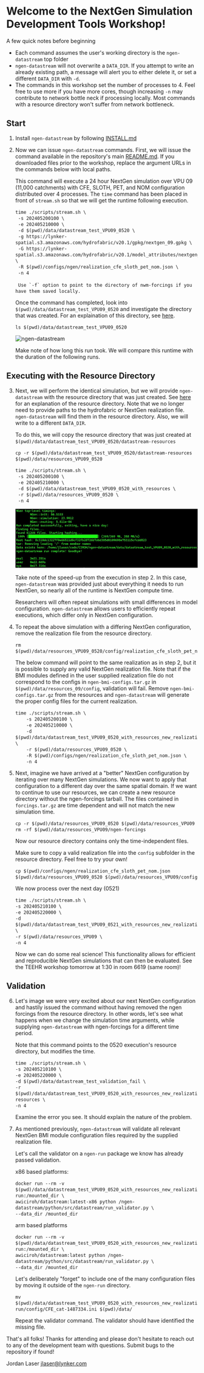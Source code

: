 # Welcome to the NextGen Simulation Development Tools Workshop!

A few quick notes before beginning
* Each command assumes the user's working directory is the `ngen-datastream` top folder
* `ngen-datastream` will not overwrite a `DATA_DIR`. If you attempt to write an already existing path, a message will alert you to either delete it, or set a different `DATA_DIR` with `-d`.
* The commands in this workshop set the number of processes to 4. Feel free to use more if you have more cores, though increasing `-n` may contribute to network bottle neck if processing locally. Most commands with a resource directory won't suffer from network bottleneck. 

## Start
1) Install `ngen-datastream` by following [INSTALL.md](https://github.com/JordanLaserGit/ngen-datastream/blob/main/INSTALL.md)

2) Now we can issue `ngen-datastream` commands. First, we will issue the command available in the repository's main [README.md](https://github.com/CIROH-UA/ngen-datastream?tab=readme-ov-file#run-it). If you downloaded files prior to the workshop, replace the argument URLs in the commands below with local paths.

   This command will execute a 24 hour NextGen simulation over VPU 09 (11,000 catchments) with CFE, SLOTH, PET, and NOM configuration distributed over 4 processes. The `time` command has been placed in front of `stream.sh` so that we will get the runtime following execution.
   ```
   time ./scripts/stream.sh \
    -s 202405200100 \
    -e 202405210000 \
    -d $(pwd)/data/datastream_test_VPU09_0520 \
    -g https://lynker-spatial.s3.amazonaws.com/hydrofabric/v20.1/gpkg/nextgen_09.gpkg \
    -G https://lynker-spatial.s3.amazonaws.com/hydrofabric/v20.1/model_attributes/nextgen_09.parquet \
    -R $(pwd)/configs/ngen/realization_cfe_sloth_pet_nom.json \
    -n 4

    Use `-f` option to point to the directory of nwm-forcings if you have them saved locally.
    ```

    Once the command has completed, look into `$(pwd)/data/datastream_test_VPU09_0520` and investigate the directory that was created. For an explaination of this directory, see [here](https://github.com/CIROH-UA/ngen-datastream/blob/main/README.md#ngen-datastream-output-directory-structure).

    ```
    ls $(pwd)/data/datastream_test_VPU09_0520
    ```
    ![ngen-datastream](docs/CIROH_devcon_2024/screenshots/step2_data_dir.jpg)

    Make note of how long this run took. We will compare this runtime with the duration of the following runs.

## Executing with the Resource Directory
3) Next, we will perform the identical simulation, but we will provide `ngen-datastream` with the resource directory that was just created. See [here](https://github.com/CIROH-UA/ngen-datastream/tree/main?tab=readme-ov-file#resource_dir-datastream-resources) for an explanation of the resource directory. Note that we no longer need to provide paths to the hydrofabric or NextGen realization file. `ngen-datastream` will find them in the resource directory. Also, we will write to a different `DATA_DIR`. 

    To do this, we will copy the resource directory that was just created at `$(pwd)/data/datastream_test_VPU09_0520/datastream-resources`

    ```
    cp -r $(pwd)/data/datastream_test_VPU09_0520/datastream-resources $(pwd)/data/resources_VPU09_0520
    ```

   ```
   time ./scripts/stream.sh \
    -s 202405200100 \
    -e 202405210000 \
    -d $(pwd)/data/datastream_test_VPU09_0520_with_resources \
    -r $(pwd)/data/resources_VPU09_0520 \
    -n 4
    ```
    ![datastream](docs/CIROH_devcon_2024/screenshots/step3_timing.jpg)

    Take note of the speed-up from the execution in step 2. In this case, `ngen-datastream` was provided just about everything it needs to run NextGen, so nearly all of the runtime is NextGen compute time. 

    Researchers will often repeat simulations with small differences in model configuration. `ngen-datastream` allows users to efficiently repeat executions, which differ only in NextGen configuration. 

4) To repeat the above simulation with a differing NextGen configuration, remove the realization file from the resource directory.

    ```
    rm $(pwd)/data/resources_VPU09_0520/config/realization_cfe_sloth_pet_nom.json
    ```

    The below command will point to the same realization as in step 2, but it is possible to supply any valid NextGen realization file. Note that if the BMI modules defined in the user supplied realization file do not correspond to the configs in `ngen-bmi-configs.tar.gz` in `$(pwd)/data/resources_09/config`, validation will fail. Remove `ngen-bmi-configs.tar.gz` from the resources and `ngen-datastream` will generate the proper config files for the current realization.

    ```
    time ./scripts/stream.sh \
        -s 202405200100 \
        -e 202405210000 \
        -d $(pwd)/data/datastream_test_VPU09_0520_with_resources_new_realization \
        -r $(pwd)/data/resources_VPU09_0520 \
        -R $(pwd)/configs/ngen/realization_cfe_sloth_pet_nom.json \
        -n 4
    ```

5) Next, imagine we have arrived at a "better" NextGen configuration by iterating over many NextGen simulations. We now want to apply that configuration to a different day over the same spatial domain. If we want to continue to use our resources, we can create a new resource directory without the ngen-forcings tarball. The files contained in `forcings.tar.gz` are time dependent and will not match the new simulation time.

    ```
    cp -r $(pwd)/data/resources_VPU09_0520 $(pwd)/data/resources_VPU09    
    rm -rf $(pwd)/data/resources_VPU09/ngen-forcings
    ```

    Now our resource directory contains only the time-independent files. 
    
    Make sure to copy a valid realization file into the `config` subfolder in the resource directory. Feel free to try your own!
    ```
    cp $(pwd)/configs/ngen/realization_cfe_sloth_pet_nom.json $(pwd)/data/resources_VPU09_0520 $(pwd)/data/resources_VPU09/config
    ```
    
    We now process over the next day (0521)
    
    ```
    time ./scripts/stream.sh \
    -s 202405210100 \
    -e 202405220000 \
    -d $(pwd)/data/datastream_test_VPU09_0521_with_resources_new_realization \
    -r $(pwd)/data/resources_VPU09 \
    -n 4
    ```

    Now we can do some real science! This functionality allows for efficient and reproducible NextGen simulations that can then be evaluated. See the TEEHR workshop tomorrow at 1:30 in room 6619 (same room)! 

## Validation
6) Let's image we were very excited about our next NextGen configuration and hastily issued the command without having removed the ngen forcings from the resource directory. In other words, let's see what happens when we change the simulation time arguments, while supplying `ngen-datastream` with ngen-forcings for a different time period.

    Note that this command points to the 0520 execution's resource directory, but modifies the time.

    ```
    time ./scripts/stream.sh \
    -s 202405210100 \
    -e 202405220000 \
    -d $(pwd)/data/datastream_test_validation_fail \
    -r $(pwd)/data/datastream_test_VPU09_0520_with_resources_new_realization/datastream-resources \
    -n 4
    ```

    Examine the error you see. It should explain the nature of the problem.

7) As mentioned previously, `ngen-datastream` will validate all relevant NextGen BMI module configuration files required by the supplied realization file. 

    Let's call the validator on a `ngen-run` package we know has already passed validation.

    x86 based platforms:
    ```
    docker run --rm -v $(pwd)/data/datastream_test_VPU09_0520_with_resources_new_realization/ngen-run:/mounted_dir \
    awiciroh/datastream:latest-x86 python /ngen-datastream/python/src/datastream/run_validator.py \
    --data_dir /mounted_dir
    ```

    arm based platforms
    ```
    docker run --rm -v $(pwd)/data/datastream_test_VPU09_0520_with_resources_new_realization/ngen-run:/mounted_dir \
    awiciroh/datastream:latest python /ngen-datastream/python/src/datastream/run_validator.py \
    --data_dir /mounted_dir
    ```

    Let's deliberately "forget" to include one of the many configuration files by moving it outside of the `ngen-run` directory.

    ```
    mv $(pwd)/data/datastream_test_VPU09_0520_with_resources_new_realization/ngen-run/config/CFE_cat-1487334.ini $(pwd)/data/
    ```

    Repeat the validator command. The validator should have identified the missing file.

That's all folks! Thanks for attending and please don't hesitate to reach out to any of the development team with questions. Submit bugs to the repository if found!

Jordan Laser
jlaser@lynker.com




